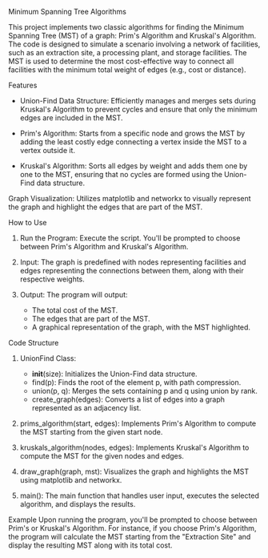 Minimum Spanning Tree Algorithms

This project implements two classic algorithms for finding the Minimum Spanning Tree (MST) of a graph: Prim's Algorithm and Kruskal's Algorithm. The code is designed to simulate a scenario involving a network of facilities, such as an extraction site, a processing plant, and storage facilities. The MST is used to determine the most cost-effective way to connect all facilities with the minimum total weight of edges (e.g., cost or distance).

Features
- Union-Find Data Structure: Efficiently manages and merges sets during Kruskal's Algorithm to prevent cycles and ensure that only the minimum edges are included in the MST.

- Prim's Algorithm: Starts from a specific node and grows the MST by adding the least costly edge connecting a vertex inside the MST to a vertex outside it.

- Kruskal's Algorithm: Sorts all edges by weight and adds them one by one to the MST, ensuring that no cycles are formed using the Union-Find data structure.

Graph Visualization: Utilizes matplotlib and networkx to visually represent the graph and highlight the edges that are part of the MST.

How to Use
1. Run the Program: Execute the script. You'll be prompted to choose between Prim's Algorithm and Kruskal's Algorithm.

2. Input: The graph is predefined with nodes representing facilities and edges representing the connections between them, along with their respective weights.

3. Output: The program will output:

   - The total cost of the MST.
   - The edges that are part of the MST.
   - A graphical representation of the graph, with the MST highlighted.
     
Code Structure
1. UnionFind Class:

   - __init__(size): Initializes the Union-Find data structure.
   - find(p): Finds the root of the element p, with path compression.
   - union(p, q): Merges the sets containing p and q using union by rank.
   - create_graph(edges): Converts a list of edges into a graph represented as an adjacency list.

2. prims_algorithm(start, edges): Implements Prim's Algorithm to compute the MST starting from the given start node.

3. kruskals_algorithm(nodes, edges): Implements Kruskal's Algorithm to compute the MST for the given nodes and edges.

4. draw_graph(graph, mst): Visualizes the graph and highlights the MST using matplotlib and networkx.

5. main(): The main function that handles user input, executes the selected algorithm, and displays the results.

Example
Upon running the program, you'll be prompted to choose between Prim's or Kruskal's Algorithm. For instance, if you choose Prim's Algorithm, the program will calculate the MST starting from the "Extraction Site" and display the resulting MST along with its total cost.

